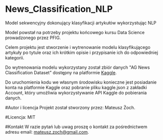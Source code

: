 # News_Classification_NLP
Model sekwencyjny dokonujący klasyfikacji artykułów wykorzystując NLP

Model powstał na potrzeby projektu końcowego kursu Data Science prowadzonego przez PFIG.

Celem projektu jest stworzenie i wytrenowanie modelu klasyfikującego artykuły po tytule oraz ich krótkim opisie i przypisanie ich do odpowiedniej kategorii.

Do wytrenowania modelu wykorzystany został zbiór danych "AG News Classification Dataset" dostępny na platformie [Kaggle](https://www.kaggle.com/datasets/amananandrai/ag-news-classification-dataset).

Do uruchomienia kodu we własnym środowisku konieczne jest posiadanie konta na platformie Kaggle oraz pobranie pliku kaggle.json z zakładki Account, który umożliwia wykorzystywanie API Kaggle do pobierania danych.

#Autor i licencja
Projekt został stworzony przez: 
Mateusz Żoch.

#Licencja: MIT

#Kontakt
W razie pytań lub uwag proszę o kontakt za pośrednictwem adresu email: mateusz.zoch@gmail.com.
